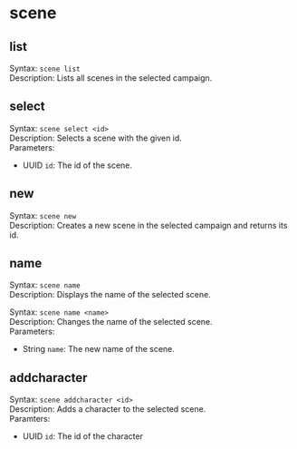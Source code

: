 # scene

## list

Syntax: `scene list`<br>
Description: Lists all scenes in the selected campaign.<br>

## select

Syntax: `scene select <id>`<br>
Description: Selects a scene with the given id.<br>
Parameters:

- UUID `id`: The id of the scene.

## new

Syntax: `scene new`<br>
Description: Creates a new scene in the selected campaign and returns its id.<br>

## name

Syntax: `scene name`<br>
Description: Displays the name of the selected scene.<br>

Syntax: `scene name <name>`<br>
Description: Changes the name of the selected scene.<br>
Parameters:

- String `name`: The new name of the scene.

## addcharacter

Syntax: `scene addcharacter <id>`<br>
Description: Adds a character to the selected scene. <br>
Paramters:

- UUID `id`: The id of the character
